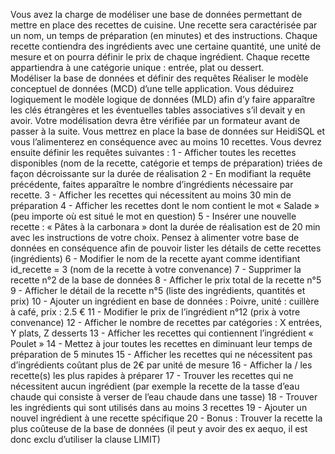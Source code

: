 Vous avez la charge de modéliser une base de données permettant de mettre en place des recettes de cuisine. Une recette sera caractérisée par un nom, un temps de préparation (en minutes) et des instructions. Chaque recette contiendra des ingrédients avec une certaine quantité, une unité de mesure et on pourra définir le prix de chaque ingrédient. Chaque recette appartiendra à une catégorie unique : entrée, plat ou dessert.<br>
Modéliser la base de données et définir des requêtes
Réaliser le modèle conceptuel de données (MCD) d’une telle application. Vous déduirez logiquement le modèle logique de données (MLD) afin d’y faire apparaître les clés étrangères et les éventuelles tables associatives s’il devait y en avoir. Votre modélisation devra être vérifiée par un formateur avant de passer à la suite.
Vous mettrez en place la base de données sur HeidiSQL et vous l’alimenterez en conséquence avec au moins 10 recettes.
Vous devrez ensuite définir les requêtes suivantes :
1 - Afficher toutes les recettes disponibles (nom de la recette, catégorie et temps de préparation) triées de façon décroissante sur la durée de réalisation
2 - En modifiant la requête précédente, faites apparaître le nombre d’ingrédients nécessaire par recette.
3 - Afficher les recettes qui nécessitent au moins 30 min de préparation
4 - Afficher les recettes dont le nom contient le mot « Salade » (peu importe où est situé le mot en question)
5 - Insérer une nouvelle recette : « Pâtes à la carbonara » dont la durée de réalisation est de 20 min avec les instructions de votre choix. Pensez à alimenter votre base de données en conséquence afin de pouvoir lister les détails de cette recettes (ingrédients)
6 - Modifier le nom de la recette ayant comme identifiant id_recette = 3 (nom de la recette à votre convenance)
7 - Supprimer la recette n°2 de la base de données
8 - Afficher le prix total de la recette n°5
9 - Afficher le détail de la recette n°5 (liste des ingrédients, quantités et prix)
10 - Ajouter un ingrédient en base de données : Poivre, unité : cuillère à café, prix : 2.5 €
11 - Modifier le prix de l’ingrédient n°12 (prix à votre convenance)
12 - Afficher le nombre de recettes par catégories : X entrées, Y plats, Z desserts
13 - Afficher les recettes qui contiennent l’ingrédient « Poulet »
14 - Mettez à jour toutes les recettes en diminuant leur temps de préparation de 5 minutes
15 - Afficher les recettes qui ne nécessitent pas d’ingrédients coûtant plus de 2€ par unité de mesure
16 - Afficher la / les recette(s) les plus rapides à préparer
17 - Trouver les recettes qui ne nécessitent aucun ingrédient (par exemple la recette de la tasse d’eau chaude qui consiste à verser de l’eau chaude dans une tasse)
18 - Trouver les ingrédients qui sont utilisés dans au moins 3 recettes
19 - Ajouter un nouvel ingrédient à une recette spécifique
20 - Bonus : Trouver la recette la plus coûteuse de la base de données (il peut y avoir des ex aequo, il est donc exclu d’utiliser la clause LIMIT)
